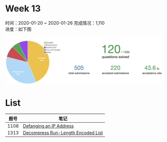 # Week 13

时间：2020-01-20 ~ 2020-01-26
完成情况：1,110   
进度：如下图     

![](assets/w13_progress.png) 

# List  

| 题号 | 笔记 |  
|---|---|  
| 1108 | [Defanging an IP Address](https://github.com/chenxinlong/leetcode/blob/master/algs/1108.go)  
| 1313 | [Decompress Run-Length Encoded List](https://github.com/chenxinlong/leetcode/blob/master/algs/1313.go)